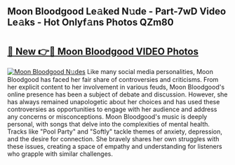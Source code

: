 ## Moon Bloodgood Le𝚊ked N𝚞de - Part-7wD Video Le𝚊ks - Hot Onlyf𝚊ns Photos QZm80

# <h2><a href="http://ab59456.deff.icu/?id=Moon+Bloodgood">🔗 New 👉🔴 Moon Bloodgood VIDEO Photos</a></h2>

[![Moon Bloodgood N𝚞des](https://i.imgur.com/rIISA9y.gif)](http://ab59456.deff.icu/?id=Moon+Bloodgood)
Like many social media personalities, Moon Bloodgood has faced her fair share of controversies and criticisms. From her explicit content to her involvement in various feuds, Moon Bloodgood's online presence has been a subject of debate and discussion. However, she has always remained unapologetic about her choices and has used these controversies as opportunities to engage with her audience and address any concerns or misconceptions. Moon Bloodgood's music is deeply personal, with songs that delve into the complexities of mental health. Tracks like "Pool Party" and "Softly" tackle themes of anxiety, depression, and the desire for connection. She bravely shares her own struggles with these issues, creating a space of empathy and understanding for listeners who grapple with similar challenges.
